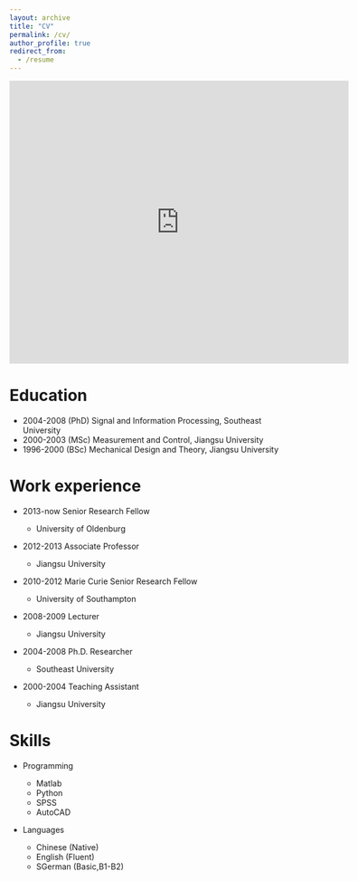 ```yaml
---
layout: archive
title: "CV"
permalink: /cv/
author_profile: true
redirect_from:
  - /resume
---
```


<!---{% include base_path %} --->

<embed src="https://hongmeihu.github.io/files/Hu_CV_2023.pdf" type="application/pdf" width="600px" height="500px" /> 

Education
======
* 2004-2008 (PhD) Signal and Information Processing, Southeast University
* 2000-2003 (MSc) Measurement and Control, Jiangsu University 
* 1996-2000 (BSc) Mechanical Design and Theory, Jiangsu University

Work experience
======
* 2013-now Senior Research Fellow
  * University of Oldenburg
  
* 2012-2013 Associate Professor
  * Jiangsu University
  
* 2010-2012 Marie Curie Senior Research Fellow
  * University of Southampton
  
* 2008-2009 Lecturer  
  * Jiangsu University
  
* 2004-2008 Ph.D. Researcher  
  * Southeast University
  
* 2000-2004 Teaching Assistant   
  * Jiangsu University
  

  
Skills
======
* Programming
  * Matlab
  * Python
  * SPSS
  * AutoCAD
 
* Languages
  * Chinese (Native)  
  * English (Fluent)
  * SGerman (Basic,B1-B2)
  

<!---<embed src="{{ site.baseurl }}/files/Hu_CV_2023.pdf" width="600" height="700" type='application/pdf'>--->
